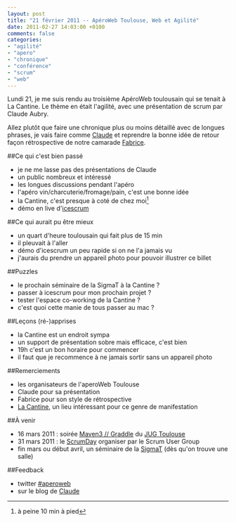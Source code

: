 ```yaml
---
layout: post
title: "21 février 2011 -- ApéroWeb Toulouse, Web et Agilité"
date: 2011-02-27 14:03:00 +0100
comments: false
categories: 
- "agilité"
- "apero"
- "chronique"
- "conférence"
- "scrum"
- "web"
---
```

Lundi 21, je me suis rendu au troisième ApéroWeb toulousain qui se tenait à La Cantine. Le thème en était l'agilité, avec une présentation de scrum par Claude Aubry.



Allez plutôt que faire une chronique plus ou moins détaillé avec de longues phrases, je vais faire comme [Claude](http://www.aubryconseil.com) et reprendre la bonne idée de retour façon rétrospective de notre camarade [Fabrice](http://www.fabrice-aimetti.fr/).

##Ce qui c'est bien passé
* je ne me lasse pas des présentations de Claude
* un public nombreux et intéressé
* les longues discussions pendant l'apéro
* l'apéro vin/charcuterie/fromage/pain, c'est une bonne idée
* la Cantine, c'est presque à coté de chez moi[^1]
* démo en live d'[icescrum](http://www.icescrum.org)

##Ce qui aurait pu être mieux
* un quart d'heure toulousain qui fait plus de 15 min
* il pleuvait à l'aller
* démo d'icescrum un peu rapide si on ne l'a jamais vu
* j'aurais du prendre un appareil photo pour pouvoir illustrer ce billet

##Puzzles
* le prochain séminaire de la SigmaT à la Cantine ?
* passer à icescrum pour mon prochain projet ?
* tester l'espace co-working de la Cantine ?
* c'est quoi cette manie de tous passer au mac ?

##Leçons (ré-)apprises
* la Cantine est un endroit sympa
* un support de présentation sobre mais efficace, c'est bien
* 19h c'est un bon horaire pour commencer
* il faut que je recommence à ne jamais sortir sans un appareil photo

##Remerciements
* les organisateurs de l'aperoWeb Toulouse
* Claude pour sa présentation
* Fabrice pour son style de rétrospective
* [La Cantine](http://lacantine-toulouse.org/), un lieu intéressant pour ce genre de manifestation

##À venir
* 16 mars 2011 : soirée [Maven3 // Graddle](/index.php?post/2011/02/21/JUG-Toulouse%2C-Maven-3-//-Graddle-16-mars-2011) du [JUG Toulouse](http://www.jugtoulouse.org)
* 31 mars 2011 : le [ScrumDay](http://www.scrumday.fr) organiser par le Scrum User Group
* fin mars ou début avril, un séminaire de la [SigmaT](http://www.sigmat.fr) (dès qu'on trouve une salle)

##Feedback
* twitter [#aperoweb](http://fr.twitter.com/#search?q=%23aperoweb)
* sur le blog de [Claude](http://www.aubryconseil.com/post/Scrum-AperoWeb-et-Cantine)


[^1]: à peine 10 min à pied
